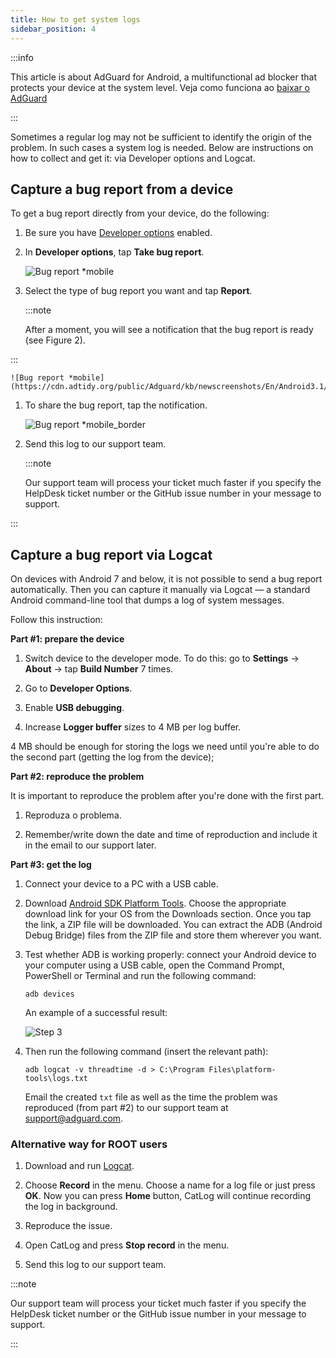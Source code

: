 ```yaml
---
title: How to get system logs
sidebar_position: 4
---
```


:::info

This article is about AdGuard for Android, a multifunctional ad blocker that protects your device at the system level. Veja como funciona ao [baixar o AdGuard](https://agrd.io/download-kb-adblock)

:::

Sometimes a regular log may not be sufficient to identify the origin of the problem. In such cases a system log is needed. Below are instructions on how to collect and get it: via Developer options and Logcat.

## Capture a bug report from a device

To get a bug report directly from your device, do the following:

1. Be sure you have [Developer options](https://developer.android.com/studio/run/device.html#developer-device-options) enabled.

1. In **Developer options**, tap **Take bug report**.

    ![Bug report *mobile](https://cdn.adtidy.org/public/Adguard/kb/newscreenshots/En/Android3.1/bugreporten.png)

1. Select the type of bug report you want and tap **Report**.

    :::note

    After a moment, you will see a notification that the bug report is ready (see Figure 2).


:::

    ![Bug report *mobile](https://cdn.adtidy.org/public/Adguard/kb/newscreenshots/En/Android3.1/bugreporteen.png)

1. To share the bug report, tap the notification.

    ![Bug report *mobile_border](https://cdn.adtidy.org/public/Adguard/kb/newscreenshots/En/Android3.1/bugreport3en.png)

1. Send this log to our support team.

    :::note

    Our support team will process your ticket much faster if you specify the HelpDesk ticket number or the GitHub issue number in your message to support.


:::

## Capture a bug report via Logcat

On devices with Android 7 and below, it is not possible to send a bug report automatically. Then you can capture it manually via Logcat — a standard Android command-line tool that dumps a log of system messages.

Follow this instruction:

**Part #1: prepare the device**

1. Switch device to the developer mode. To do this: go to **Settings** → **About** → tap **Build Number** 7 times.

1. Go to **Developer Options**.

1. Enable **USB debugging**.

1. Increase **Logger buffer** sizes to 4 MB per log buffer.

4 MB should be enough for storing the logs we need until you're able to do the second part (getting the log from the device);

**Part #2: reproduce the problem**

It is important to reproduce the problem after you're done with the first part.

1. Reproduza o problema.

1. Remember/write down the date and time of reproduction and include it in the email to our support later.

**Part #3: get the log**

1. Connect your device to a PC with a USB cable.

1. Download [Android SDK Platform Tools](https://developer.android.com/studio/releases/platform-tools#downloads). Choose the appropriate download link for your OS from the Downloads section. Once you tap the link, a ZIP file will be downloaded. You can extract the ADB (Android Debug Bridge) files from the ZIP file and store them wherever you want.

1. Test whether ADB is working properly: connect your Android device to your computer using a USB cable, open the Command Prompt, PowerShell or Terminal and run the following command:

    `adb devices`

    An example of a successful result:

    ![Step 3](https://cdn.adtidy.org/content/kb/ad_blocker/android/logcat/logcat_step-3.png)

1. Then run the following command (insert the relevant path):

    `adb logcat -v threadtime -d > C:\Program Files\platform-tools\logs.txt`

    Email the created `txt` file as well as the time the problem was reproduced (from part #2) to our support team at support@adguard.com.

### Alternative way for ROOT users

1. Download and run [Logcat](https://play.google.com/store/apps/details?id=com.pluscubed.matlog).

1. Choose **Record** in the menu. Choose a name for a log file or just press **OK**. Now you can press **Home** button, CatLog will continue recording the log in background.

1. Reproduce the issue.

1. Open CatLog and press **Stop record** in the menu.

1. Send this log to our support team.

:::note

Our support team will process your ticket much faster if you specify the HelpDesk ticket number or the GitHub issue number in your message to support.

:::
